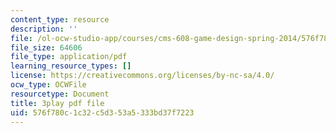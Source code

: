 ```yaml
---
content_type: resource
description: ''
file: /ol-ocw-studio-app/courses/cms-608-game-design-spring-2014/576f780c1c32c5d353a5333bd37f7223_1506658.pdf
file_size: 64606
file_type: application/pdf
learning_resource_types: []
license: https://creativecommons.org/licenses/by-nc-sa/4.0/
ocw_type: OCWFile
resourcetype: Document
title: 3play pdf file
uid: 576f780c-1c32-c5d3-53a5-333bd37f7223
---
```

